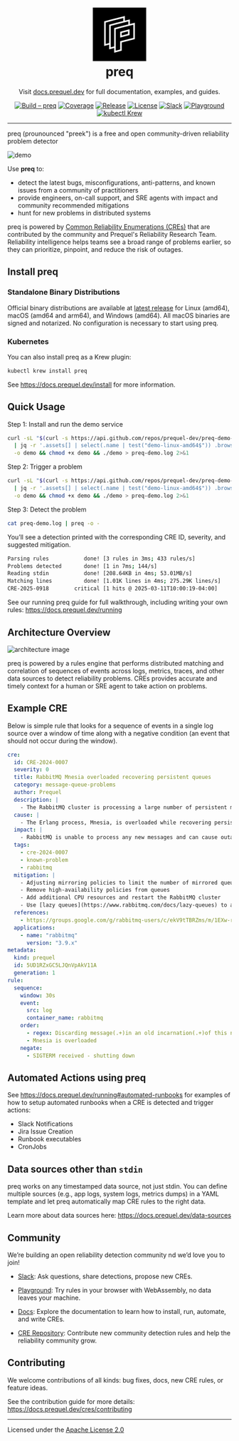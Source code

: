 <h1 align="center" style="border-bottom: none">
  <a href="https://prequel.dev" target="_blank">
    <img alt="Preq" src="assets/prequel.png" width="120">
  </a>
  <br>
  preq
</h1>

<p align="center">
  Visit <a href="https://docs.prequel.dev" target="_blank">docs.prequel.dev</a> for full documentation,
  examples, and guides.
</p>

<div align="center">

[![Build – preq](https://img.shields.io/github/actions/workflow/status/prequel-dev/preq/build.yml?branch=main&label=preq%20CI&logo=github&style=for-the-badge)](https://github.com/prequel-dev/preq/actions/workflows/build.yml)
[![Coverage](https://img.shields.io/badge/Coverage-49.43%25-orange?style=for-the-badge)](#)
[![Release](https://img.shields.io/github/v/release/prequel-dev/preq?logo=github&style=for-the-badge)](https://github.com/prequel-dev/preq/releases)
[![License](https://img.shields.io/badge/License-Apache--2.0-brightgreen?logo=apache&style=for-the-badge)](https://www.apache.org/licenses/LICENSE-2.0)
[![Slack](https://img.shields.io/badge/Slack-join-4A154B?logo=slack&logoColor=white&style=for-the-badge)](https://inviter.co/prequel)
[![Playground](https://img.shields.io/badge/Playground-WebAssembly-654FF0?logo=webassembly&logoColor=white&style=for-the-badge)](https://play.prequel.dev/)
[![kubectl Krew](https://img.shields.io/badge/kubectl-krew-326CE5?logo=kubernetes&logoColor=white&style=for-the-badge)](#kubernetes-krew)

</div>

---
preq (prounounced "preek") is a free and open community-driven reliability problem detector

<img alt=demo> 

Use **preq** to:

- detect the latest bugs, misconfigurations, anti-patterns, and known issues from a community of practitioners
- provide engineers, on-call support, and SRE agents with impact and community recommended mitigations
- hunt for new problems in distributed systems

preq is powered by [Common Reliability Enumerations (CREs)](https://github.com/prequel-dev/cre) that are contributed by the community and Prequel's Reliability Research Team. Reliability intelligence helps teams see a broad range of problems earlier, so they can prioritize, pinpoint, and reduce the risk of outages.



## Install preq

### Standalone Binary Distributions

Official binary distributions are available at [latest release](https://github.com/prequel-dev/preq/releases) for Linux (amd64), macOS (amd64 and arm64), and Windows (amd64). All macOS binaries are signed and notarized. No configuration is necessary to start using preq.

### Kubernetes

You can also install preq as a Krew plugin:

```bash
kubectl krew install preq
```

See https://docs.prequel.dev/install for more information.

## Quick Usage

Step 1: Install and run the demo service

```bash
curl -sL "$(curl -s https://api.github.com/repos/prequel-dev/preq-demo-app/releases/latest \
  | jq -r '.assets[] | select(.name | test("demo-linux-amd64$")) .browser_download_url')" \
  -o demo && chmod +x demo && ./demo > preq-demo.log 2>&1
```
Step 2: Trigger a problem
```bash
curl -sL "$(curl -s https://api.github.com/repos/prequel-dev/preq-demo-app/releases/latest \
  | jq -r '.assets[] | select(.name | test("demo-linux-amd64$")) .browser_download_url')" \
  -o demo && chmod +x demo && ./demo > preq-demo.log 2>&1
```
Step 3: Detect the problem
```bash
cat preq-demo.log | preq -o -
```
You’ll see a detection printed with the corresponding CRE ID, severity, and suggested mitigation.

```bash
Parsing rules           done! [3 rules in 3ms; 433 rules/s]
Problems detected       done! [1 in 7ms; 144/s]
Reading stdin           done! [208.64KB in 4ms; 53.01MB/s]
Matching lines          done! [1.01K lines in 4ms; 275.29K lines/s]
CRE-2025-0918        critical [1 hits @ 2025-03-11T10:00:19-04:00]
```
See our running preq guide for full walkthrough, including writing your own rules: https://docs.prequel.dev/running

## Architecture Overview

<img alt="architecture image">

preq is powered by a rules engine that performs distributed matching and correlation of sequences of events across logs, metrics, traces, and other data sources to detect reliability problems. CREs provides accurate and timely context for a human or SRE agent to take action on problems.

## Example CRE
Below is simple rule that looks for a sequence of events in a single log source over a window of time along with a negative condition (an event that should not occur during the window).

```yaml title="cre-2024-0007.yaml" showLineNumbers
cre:
  id: CRE-2024-0007
  severity: 0
  title: RabbitMQ Mnesia overloaded recovering persistent queues
  category: message-queue-problems
  author: Prequel
  description: |
    - The RabbitMQ cluster is processing a large number of persistent mirrored queues at boot. 
  cause: |
    - The Erlang process, Mnesia, is overloaded while recovering persistent queues on boot. 
  impact: |
    - RabbitMQ is unable to process any new messages and can cause outages in consumers and producers.
  tags: 
    - cre-2024-0007
    - known-problem
    - rabbitmq
  mitigation: |
    - Adjusting mirroring policies to limit the number of mirrored queues
    - Remove high-availability policies from queues
    - Add additional CPU resources and restart the RabbitMQ cluster
    - Use [lazy queues](https://www.rabbitmq.com/docs/lazy-queues) to avoid incurring the costs of writing data to disk 
  references:
    - https://groups.google.com/g/rabbitmq-users/c/ekV9tTBRZms/m/1EXw-ruuBQAJ
  applications:
    - name: "rabbitmq"
      version: "3.9.x"
metadata:
  kind: prequel
  id: 5UD1RZxGC5LJQnVpAkV11A
  generation: 1
rule:
  sequence:
    window: 30s
    event:
      src: log
      container_name: rabbitmq
    order:
      - regex: Discarding message(.+)in an old incarnation(.+)of this node
      - Mnesia is overloaded
    negate:
      - SIGTERM received - shutting down
```

## Automated Actions using preq
See https://docs.prequel.dev/running#automated-runbooks for examples of how to setup automated runbooks when a CRE is detected and trigger actions:
- Slack Notifications
- Jira Issue Creation
- Runbook executables
- CronJobs

## Data sources other than `stdin`

preq works on any timestamped data source, not just stdin.
You can define multiple sources (e.g., app logs, system logs, metrics dumps) in a YAML template and let preq automatically map CRE rules to the right data.

Learn more about data sources here: https://docs.prequel.dev/data-sources

## Community
We’re building an open reliability detection community nd we’d love you to join!

- [Slack](https://inviter.co/prequel): Ask questions, share detections, propose new CREs. 

- [Playground](https://play.prequel.dev/): Try rules in your browser with WebAssembly, no data leaves your machine.

- [Docs](https://docs.prequel.dev): Explore the documentation to learn how to install, run, automate, and write CREs.

- [CRE Repository](https://github.com/prequel-dev/cre): Contribute new community detection rules and help the reliability community grow.

## Contributing

We welcome contributions of all kinds: bug fixes, docs, new CRE rules, or feature ideas.

See the contribution guide for more details: https://docs.prequel.dev/cres/contributing

---
Licensed under the [Apache License 2.0](https://github.com/prequel-dev/preq/blob/main/LICENSE)

